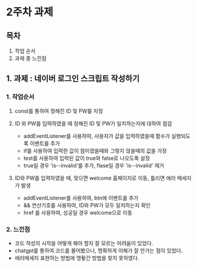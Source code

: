 # 2주차 과제

## 목차

1. 작업 순서<Br>
2. 과제 중 느낀점<br>

## 1. 과제 : 네이버 로그인 스크립트 작성하기

### 1. 작업순서

1. const를 통하여 정해진 ID 및 PW를 지정<br>

2. ID 와 PW를 입력하였을 때 정해진 ID 및 PW가 일치하는지에 대하여 점검 <br>

   - addEventListener를 사용하여, 사용자가 값을 입력하였을때 함수가 실행되도록 이벤트를 추가 <br>
   - if를 사용하여 입력한 값이 참이였을때와 그렇지 않을때의 값을 가정<Br>
   - test를 사용하여 입력된 값이 true와 false로 나오도록 설정<Br>
   - true일 경우 'is--invalid'를 추가, flase일 경우 'is--invalid' 제거<br>

3. ID와 PW를 입력하였을 때, 맞으면 welcome 홈페이지로 이동, 틀리면 에러 메세지가 발생<br>
   - addEventListener를 사용하여, btn에 이벤트를 추가<br>
   - && 연산기호를 사용하여, ID와 PW가 모두 일치하는지 확인<Br>
   - href 를 사용하여, 성공일 경우 welcome으로 이동<br>

### 2. 느낀점

- 코드 작성의 시작을 어떻게 해야 할지 잘 모르는 어려움이 있었다.
- chatgpt를 통하여 코드를 물어봤으나, 명확하게 이해가 잘 안가는 점이 있었다.
- 에러메세지 표현하는 방법에 명홯간 방법을 찾지 못하였다.
